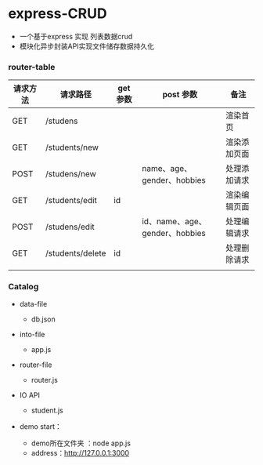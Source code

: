 # express-CRUD
- 一个基于express 实现 列表数据crud
- 模块化异步封装API实现文件储存数据持久化
### router-table

| 请求方法 |     请求路径     | get 参数 |           post 参数            |       备注       |
|----------|------------------|----------|--------------------------------|------------------|
| GET      | /studens         |          |                                | 渲染首页         |
| GET      | /students/new    |          |                                | 渲染添加页面 |
| POST     | /studens/new     |          | name、age、gender、hobbies     | 处理添加请求 |
| GET      | /students/edit   | id       |                                | 渲染编辑页面     |
| POST     | /studens/edit    |          | id、name、age、gender、hobbies | 处理编辑请求     |
| GET      | /students/delete | id       |                                | 处理删除请求     |
|          |                  |          |                                |                  |

### Catalog
- data-file
  + db.json
- into-file
  + app.js
- router-file
  + router.js
- IO  API
  + student.js



- demo start：

  + demo所在文件夹 ：node app.js
  + address：http://127.0.0.1:3000

  
